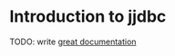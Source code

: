# Introduction to jjdbc

TODO: write [great documentation](http://jacobian.org/writing/what-to-write/)
